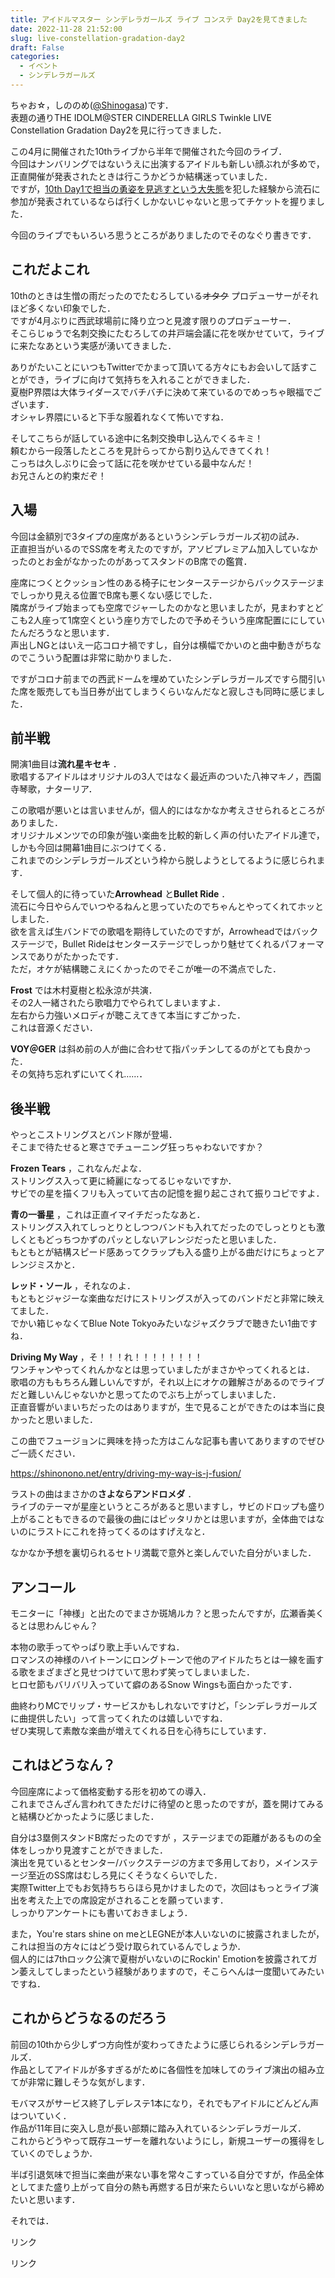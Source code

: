 ```yaml
---
title: アイドルマスター シンデレラガールズ ライブ コンステ Day2を見てきました
date: 2022-11-28 21:52:00
slug: live-constellation-gradation-day2
draft: False
categories:
  - イベント
  - シンデレラガールズ
---
```


ちゃお☆，しののめ([@Shinogasa](https://twitter.com/Shinogasa))です．  
表題の通りTHE IDOLM@STER CINDERELLA GIRLS Twinkle LIVE Constellation Gradation Day2を見に行ってきました．

この4月に開催された10thライブから半年で開催された今回のライブ．  
今回はナンバリングではないうえに出演するアイドルも新しい顔ぶれが多めで，正直開催が発表されたときは行こうかどうか結構迷っていました．  
ですが，[10th Day1で担当の勇姿を見逃すという大失態](https://shinonono.net/entry/cinderella-10th-live/ "シンデレラガールズ 10thライブに参戦して思ったコト")を犯した経験から流石に参加が発表されているならば行くしかないじゃないと思ってチケットを握りました．

今回のライブでもいろいろ思うところがありましたのでそのなぐり書きです．

## これだよこれ

10thのときは生憎の雨だったのでたむろしている~~オタク~~ プロデューサーがそれほど多くない印象でした．  
ですが4月ぶりに西武球場前に降り立つと見渡す限りのプロデューサー．  
そこらじゅうで名刺交換にたむろしての井戸端会議に花を咲かせていて，ライブに来たなあという実感が湧いてきました．

ありがたいことにいつもTwitterでかまって頂いてる方々にもお会いして話すことができ，ライブに向けて気持ちを入れることができました．  
夏樹P界隈は大体ライダースでバチバチに決めて来ているのでめっちゃ眼福でございます．  
オシャレ界隈にいると下手な服着れなくて怖いですね．

そしてこちらが話している途中に名刺交換申し込んでくるキミ！  
頼むから一段落したところを見計らってから割り込んできてくれ！  
こっちは久しぶりに会って話に花を咲かせている最中なんだ！  
お兄さんとの約束だぞ！

## 入場

今回は金額別で3タイプの座席があるというシンデレラガールズ初の試み．  
正直担当がいるのでSS席を考えたのですが，アソビプレミアム加入していなかったのとお金がなかったのがあってスタンドのB席での鑑賞．

座席につくとクッション性のある椅子にセンターステージからバックステージまでしっかり見える位置でB席も悪くない感じでした．  
隣席がライブ始まっても空席でジャーしたのかなと思いましたが，見まわすとどこも2人座って1席空くという座り方でしたので予めそういう座席配置ににしていたんだろうなと思います．  
声出しNGとはいえ一応コロナ禍ですし，自分は横幅でかいのと曲中動きがちなのでこういう配置は非常に助かりました．

ですがコロナ前までの西武ドームを埋めていたシンデレラガールズですら間引いた席を販売しても当日券が出てしまうくらいなんだなと寂しさも同時に感じました．

## 前半戦

開演1曲目は**流れ星キセキ** ．  
歌唱するアイドルはオリジナルの3人ではなく最近声のついた八神マキノ，西園寺琴歌，ナターリア．

この歌唱が悪いとは言いませんが，個人的にはなかなか考えさせられるところがありました．  
オリジナルメンツでの印象が強い楽曲を比較的新しく声の付いたアイドル達で，しかも今回は開幕1曲目にぶつけてくる．  
これまでのシンデレラガールズという枠から脱しようとしてるように感じられます．

そして個人的に待っていた**Arrowhead** と**Bullet Ride** ．  
流石に今日やらんでいつやるねんと思っていたのでちゃんとやってくれてホッとしました．  
欲を言えば生バンドでの歌唱を期待していたのですが，Arrowheadではバックステージで，Bullet Rideはセンターステージでしっかり魅せてくれるパフォーマンスでありがたかったです．  
ただ，オケが結構聴こえにくかったのでそこが唯一の不満点でした．

**Frost** では木村夏樹と松永涼が共演．  
その2人一緒されたら歌唱力でやられてしまいますよ．  
左右から力強いメロディが聴こえてきて本当にすごかった．  
これは音源ください．

**VOY＠GER** は斜め前の人が曲に合わせて指パッチンしてるのがとても良かった．  
その気持ち忘れずにいてくれ……．

## 後半戦

やっとこストリングスとバンド隊が登場．  
そこまで待たせると寒さでチューニング狂っちゃわないですか？

**Frozen Tears** ，これなんだよな．  
ストリングス入って更に綺麗になってるじゃないですか．  
サビでの星を描くフリも入っていて古の記憶を掘り起こされて振りコピですよ．

**青の一番星** ，これは正直イマイチだったなあと．  
ストリングス入れてしっとりとしつつバンドも入れてだったのでしっとりとも激しくともどっちつかずのパッとしないアレンジだったと思いました．  
もともとが結構スピード感あってクラップも入る盛り上がる曲だけにちょっとアレンジミスかと．

**レッド・ソール** ，それなのよ．  
もともとジャジーな楽曲なだけにストリングスが入ってのバンドだと非常に映えてました．  
でかい箱じゃなくてBlue Note Tokyoみたいなジャズクラブで聴きたい1曲ですね．

**Driving My Way** ，そ！！！れ！！！！！！！！  
ワンチャンやってくれんかなとは思っていましたがまさかやってくれるとは．  
歌唱の方ももちろん難しいんですが，それ以上にオケの難解さがあるのでライブだと難しいんじゃないかと思ってたのでぶち上がってしまいました．  
正直音響がいまいちだったのはありますが，生で見ることができたのは本当に良かったと思いました．

この曲でフュージョンに興味を持った方はこんな記事も書いてありますのでぜひご一読ください．

https://shinonono.net/entry/driving-my-way-is-j-fusion/

ラストの曲はまさかの**さよならアンドロメダ** ．  
ライブのテーマが星座というところがあると思いますし，サビのドロップも盛り上がることもできるので最後の曲にはピッタリかとは思いますが，全体曲ではないのにラストにこれを持ってくるのはすげえなと．

なかなか予想を裏切られるセトリ満載で意外と楽しんでいた自分がいました．

## アンコール

モニターに「神様」と出たのでまさか斑鳩ルカ？と思ったんですが，広瀬香美くるとは思わんじゃん？

本物の歌手ってやっぱり歌上手いんですね．  
ロマンスの神様のハイトーンにロングトーンで他のアイドルたちとは一線を画する歌をまざまざと見せつけていて思わず笑ってしまいました．  
ヒロセ節もバリバリ入っていて癖のあるSnow Wingsも面白かったです．

曲終わりMCでリップ・サービスかもしれないですけど，「シンデレラガールズに曲提供したい」って言ってくれたのは嬉しいですね．  
ぜひ実現して素敵な楽曲が増えてくれる日を心待ちにしています．

## これはどうなん？

今回座席によって価格変動する形を初めての導入．  
これまでさんざん言われてきただけに待望のと思ったのですが，蓋を開けてみると結構ひどかったように感じました．

自分は3塁側スタンドB席だったのですが ，ステージまでの距離があるものの全体をしっかり見渡すことができました．  
演出を見ているとセンター/バックステージの方まで多用しており，メインステージ至近のSS席はむしろ見にくそうなくらいでした．  
実際Twitter上でもお気持ちちらほら見かけましたので，次回はもっとライブ演出を考えた上での席設定がされることを願っています．  
しっかりアンケートにも書いておきましょう．

また，You're stars shine on meとLEGNEが本人いないのに披露されましたが，これは担当の方々にはどう受け取られているんでしょうか．  
個人的には7thロック公演で夏樹がいないのにRockin' Emotionを披露されてガン萎えしてしまったという経験がありますので，そこらへんは一度聞いてみたいですね．

## これからどうなるのだろう

前回の10thから少しずつ方向性が変わってきたように感じられるシンデレラガールズ．  
作品としてアイドルが多すぎるがために各個性を加味してのライブ演出の組み立てが非常に難しそうな気がします．

モバマスがサービス終了しデレステ1本になり，それでもアイドルにどんどん声はついていく．  
作品が11年目に突入し息が長い部類に踏み入れているシンデレラガールズ．  
これからどうやって既存ユーザーを離れないようにし，新規ユーザーの獲得をしていくのでしょうか．

半ば引退気味で担当に楽曲が来ない事を常々こすっている自分ですが，作品全体としてまた盛り上がって自分の熱も再燃する日が来たらいいなと思いながら締めたいと思います．

それでは．

リンク

リンク
